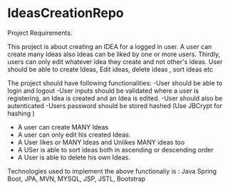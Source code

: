 # IdeasCreationRepo
Project Requirements.

This project is about creating an IDEA for a logged in user.
A user can create many Ideas also Ideas can be liked by one or more users.
Thirdly, users can only edit whatever idea they create and not other's ideas.
User should be able to create Ideas, Edit ideas, delete ideas , sort ideas etc

The project should have following functionalities:
-User should be able to login and logout
-User inputs should be validated where a user is registering, an Idea is created and an Idea is edited.
-User should also be autenticated
-Users password should be stored hashed (Use JBCrypt for hashing )
- A user can create MANY Ideas
- A user can only edit his created Ideas.
- A User likes or MANY Ideas and Unlikes MANY ideas too
- A USer is able to sort ideas both in ascending or descending order
- A User is able to delete his own Ideas.

Technologies used to implement the above functionaliy is : Java Spring Boot, JPA, MVN, MYSQL, JSP, JSTL, Bootstrap 
